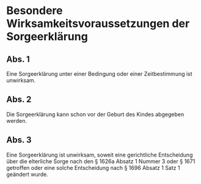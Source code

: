 # Besondere Wirksamkeitsvoraussetzungen der Sorgeerklärung



## Abs. 1

 Eine Sorgeerklärung unter einer Bedingung oder einer Zeitbestimmung ist unwirksam.

## Abs. 2

 Die Sorgeerklärung kann schon vor der Geburt des Kindes abgegeben werden.

## Abs. 3

 Eine Sorgeerklärung ist unwirksam, soweit eine gerichtliche Entscheidung über die elterliche Sorge nach den § 1626a Absatz 1 Nummer 3 oder § 1671 getroffen oder eine solche Entscheidung nach § 1696 Absatz 1 Satz 1 geändert wurde. 

